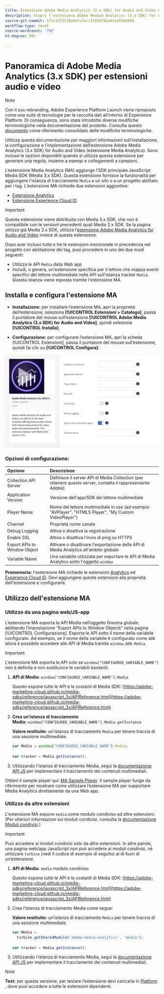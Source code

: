 ```yaml
---
title: Estensione Adobe Media Analytics (3.x SDK) for Audio and Video Panoramica
description: Scopri l’estensione Adobe Medium Analytics (3.x SDK) for Audio and Video tag in Adobe Experience Platform.
source-git-commit: 573c13f5136a4efc3accf2838783a91ea914e949
workflow-type: tm+mt
source-wordcount: '792'
ht-degree: 89%

---
```


# Panoramica di Adobe Media Analytics (3.x SDK) per estensioni audio e video

>[!NOTE]
>
>Con il suo rebranding, Adobe Experience Platform Launch viene riproposto come una suite di tecnologie per la raccolta dati all’interno di Experience Platform. Di conseguenza, sono state introdotte diverse modifiche terminologiche nella documentazione del prodotto. Consulta questo [documento](../../../term-updates.md) come riferimento consolidato delle modifiche terminologiche.

Utilizza questa documentazione per maggiori informazioni sull’installazione, la configurazione e l’implementazione dell’estensione Adobe Media Analytics (3.x SDK) for Audio and Video (estensione Media Analytics). Sono incluse le opzioni disponibili quando si utilizza questa estensione per generare una regola, insieme a esempi e collegamenti a campioni.

L’estensione Media Analytics (MA) aggiunge l’SDK principale JavaScript Media SDK (Media 3.x SDK). Questa estensione fornisce la funzionalità per aggiungere l&#39;istanza di tracciamento `Media` a un sito o a un progetto abilitato per i tag. L’estensione MA richiede due estensioni aggiuntive:

* [Estensione Analytics](../analytics/overview.md)
* [Estensione Experience Cloud ID](../id-service/overview.md)

>[!IMPORTANT]
>
>Questa estensione viene distribuita con Media 3.x SDK, che non è compatibile con le versioni precedenti quali Media 2.x SDK. Se la pagina utilizza già Media 2.x SDK, utilizza l’[estensione Adobe Media Analytics for Audio and Video](../media-analytics/overview.md) invece di questa estensione.

Dopo aver incluso tutte e tre le estensioni menzionate in precedenza nel progetto con abilitazione dei tag, puoi procedere in uno dei due modi seguenti:

* Utilizza le API `Media` dalla Web app
* Includi, o genera, un&#39;estensione specifica per il lettore che mappa eventi specifici del lettore multimediale nelle API sull&#39;istanza tracker `Media`. Questa istanza viene esposta tramite l&#39;estensione MA.

## Installa e configura l&#39;estensione MA

* **Installazione:** per installare l’estensione MA, apri la proprietà dell’estensione, seleziona **[!UICONTROL Estensioni > Catalogo]**, passa il puntatore del mouse sull’estensione **[!UICONTROL Adobe Media Analytics (3.x SDK) for Audio and Video]**, quindi seleziona **[!UICONTROL Installa]**.

* **Configurazione:** per configurare l’estensione MA, apri la scheda [!UICONTROL Estensioni], passa il puntatore del mouse sull’estensione, quindi fai clic su **[!UICONTROL Configura]**:

![Configurazione dell&#39;estensione MA](../../../images/ext-ma-config.png)

### Opzioni di configurazione:

| Opzione | Descrizione |
| :--- | :--- |
| Collection API Server | Definisce il server API di Media Collection (per ottenere questo server, contatta il rappresentante Adobe) |
| Application Version | Versione dell&#39;app/SDK del lettore multimediale |
| Player Name | Nome del lettore multimediale in uso (ad esempio &quot;AVPlayer&quot;, &quot;HTML5 Player&quot;, &quot;My Custom VideoPlayer&quot;) |
| Channel | Proprietà nome canale |
| Debug Logging | Attiva o disattiva la registrazione |
| Enable SSL | Attiva o disattiva l&#39;invio di ping su HTTPS |
| Export APIs to Window Object | Attivare o disattivare l&#39;esportazione delle API di Media Analytics all&#39;ambito globale |
| Variable Name | Una variabile utilizzata per esportare le API di Media Analytics sotto l&#39;oggetto `window` |

**Promemoria:** l&#39;estensione MA richiede le estensioni [Analytics](../analytics/overview.md) ed [Experience Cloud ID](https://experienceleague.adobe.com/docs/launch/using/extensions-ref/adobe-extension/id-service-extension/overview.html?lang=it). Devi aggiungere queste estensioni alla proprietà dell&#39;estensione e configurarle.

## Utilizzo dell&#39;estensione MA

### Utilizzo da una pagina web/JS-app

L’estensione MA esporta le API Media nell’oggetto finestra globale abilitando l’impostazione “Export APIs to Window Objects” nella pagina [!UICONTROL Configurazione]. Esporta le API sotto il nome della variabile configurato. Ad esempio, se il nome della variabile è configurato come `ADB` allora è possibile accedere alle API di Media tramite `window.ADB.Media`.

>[!IMPORTANT]
>
>L’estensione MA esporta le API solo se `window["CONFIGURED_VARIABLE_NAME"]` non è definita e non sostituisce le variabili esistenti.

1. **API di Media:** `window["CONFIGURED_VARIABLE_NAME"].Media`

   Questo espone tutte le API e le costanti di Media SDK: [https://adobe-marketing-cloud.github.io/media-sdks/reference/javascript_3x/APIReference.html](https://adobe-marketing-cloud.github.io/media-sdks/reference/javascript_3x/APIReference.html)

1. **Crea un’istanza di tracciamento Media:** `window["CONFIGURED_VARIABLE_NAME"].Media.getInstance`

   **Valore restituito:** un’istanza di tracciamento `Media` per tenere traccia di una sessione multimediale.

   ```javascript
   var Media = window["CONFIGURED_VARIABLE_NAME"].Media;
   
   var tracker = Media.getInstance();
   ```

1. Utilizzando l’istanza di tracciamento Media, segui la [documentazione API JS](https://adobe-marketing-cloud.github.io/media-sdks/reference/javascript_3x/index.html) per implementare il tracciamento dei contenuti multimediali.

Ottieni il sample player qui: [MA Sample Player](https://github.com/Adobe-Marketing-Cloud/media-sdks/tree/master/samples/launch/js/3.x). Il sample player funge da riferimento per mostrare come utilizzare l’estensione MA per supportare Media Analytics direttamente da una Web app.


### Utilizzo da altre estensioni

L&#39;estensione MA espone `media` come modulo condiviso ad altre estensioni. (Per ulteriori informazioni sui moduli condivisi, consulta la [documentazione Moduli condivisi](https://developer.adobelaunch.com/extensions/shared_modules/).)

>[!IMPORTANT]
>
>Puoi accedere ai moduli condivisi solo da altre estensioni. In altre parole, una pagina web/app JavaScript non può accedere ai moduli condivisi, né utilizzare `turbine` (vedi il codice di esempio di seguito) al di fuori di un’estensione.

1. **API di Media:** `media` modulo condiviso

   Questo espone tutte le API e le costanti di Media SDK: [https://adobe-marketing-cloud.github.io/media-sdks/reference/javascript_3x/APIReference.html](https://adobe-marketing-cloud.github.io/media-sdks/reference/javascript_3x/APIReference.html)

1. Crea l’istanza di tracciamento Media come segue:

   **Valore restituito:** un’istanza di tracciamento `Media` per tenere traccia di una sessione multimediale.

   ```javascript
   var Media =
     turbine.getSharedModule('adobe-media-analytics', 'media');
   
   var tracker = Media.getInstance();
   ```

1. Utilizzando l’istanza di tracciamento Media, segui la [documentazione API JS](https://adobe-marketing-cloud.github.io/media-sdks/reference/javascript_3x/index.html) per implementare il tracciamento dei contenuti multimediali.

>[!NOTE]
>
>**Test:** per questa versione, per testare l’estensione devi caricarla in [ Platform ](https://github.com/Adobe-Marketing-Cloud/reactor-user-docs/tree/73a73bd5ff53162339ce5ded3f4bba4712146d20/extension-reference/launch.adobe.com), dove puoi accedere a tutte le estensioni dipendenti.

